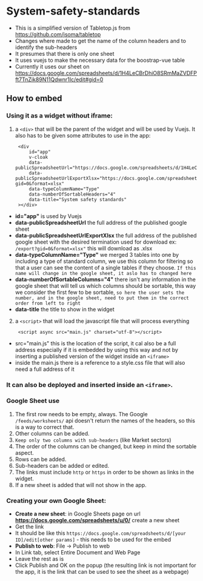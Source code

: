 # System-safety-standards

 * This is a simplified version of Tabletop.js from https://github.com/jsoma/tabletop
 * Changes where made to get the name of the column headers and to identify the sub-headers
 * It presumes that there is only one sheet
 * It uses vuejs to make the necessary data for the boostrap-vue table
 * Currently it uses our sheet on https://docs.google.com/spreadsheets/d/1H4LeCBrDhiO8SRmMaZVDFPft7TnZik89N11Qdwnr1Ic/edit#gid=0

 ## How to embed


### Using it as a widget without iframe:
1. a `<div>` that will be the parent of the widget and will be used by Vuejs. It also has to be given some attributes to use in the app:

        <div
            id="app"
            v-cloak
            data-publicSpreadsheetUrl="https://docs.google.com/spreadsheets/d/1H4LeCBrDhiO8SRmMaZVDFPft7TnZik89N11Qdwnr1Ic/edit#gid=0"
            data-publicSpreadsheetUrlExportXlsx="https://docs.google.com/spreadsheets/d/1H4LeCBrDhiO8SRmMaZVDFPft7TnZik89N11Qdwnr1Ic/export?gid=0&format=xlsx"
            data-typeColumnName="Type"
            data-numberOfSortableHeaders="4"
            data-title="System safety standards"
        ></div>
* __id="app"__ is used by Vuejs
* __data-publicSpreadsheetUrl__ the full address of the published google sheet
* __data-publicSpreadsheetUrlExportXlsx__ the full address of the published google sheet with the desired termination used for download ex: `/export?gid=0&format=xlsx"` this will download as .xlsx
* __data-typeColumnName="Type"__ we merged 3 tables into one by including a type of standard column, we use this column for filtering so that a user can see the content of a single tables if they choose. `If this name will change in the google sheet, it aslo has to changed here`
* __data-numberOfSortableColumns="4"__ there isn't any information in the google sheet that will tell us which columns should be sortable, this way we consider the first few to be sortable, `so here the user sets the number, and in the google sheet, need to put them in the correct order from left to right`
* __data-title__ the title to show in the widget

2. a `<script>` that will load the javascript file that will process everything

        <script async src="main.js" charset="utf-8"></script>

* src="main.js" this is the location of the script, it cal also be a full address especially if it is embedded by using this way and not by inserting a published version of the widget inside an `<iframe>`
* inside the main.js there is a reference to a style.css file that will also need a full address of it

### It can also be deployed and inserted inside an `<iframe>`.

### Google Sheet use
1. The first row needs to be empty, always. The Google `/feeds/worksheets/` api doesn't return the names of the headers, so this is a way to correct that.
1. Other columns can be added.
1. `Keep only two columns with sub-headers` (like Market sectors)
1. The order of the columns can be changed, but keep in mind the sortable aspect.
1. Rows can be added.
1. Sub-headers can be added or edited.
1. The links must include `http` or `https` in order to be shown as links in the widget.
1. If a new sheet is added that will not show in the app.

### Creating your own Google Sheet:
* __Create a new sheet__: in Google Sheets page on url __https://docs.google.com/spreadsheets/u/0/__ create a new sheet
* Get the link
* It should be like this `https://docs.google.com/spreadsheets/d/[your ID]/edit[other params]` - this needs to be used for the embed
* __Publish to web__: File -> Publish to web
* In Link tab, select Entire Document and Web Page
* Leave the rest as is
* Click Publish and OK on the popup (the resulting link is not important for the app, it is the link that can be used to see the sheet as a webpage)
